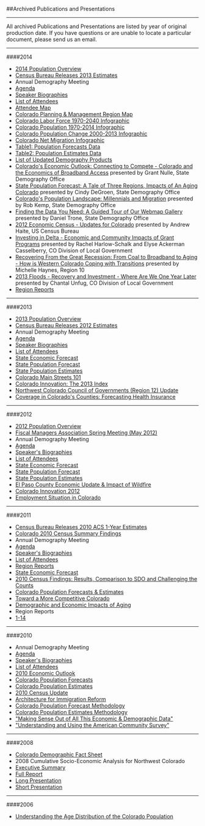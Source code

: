 ##Archived Publications and Presentations
- - -
All archived Publications and Presentations are listed by year of original production date. If you have questions or are unable to locate a particular document, please send us an email.
- - -
####2014

- [2014 Population Overview](https://drive.google.com/open?id=0B2oqdPZKJqK7TkpLeWVLLVdyWTg)
- [Census Bureau Releases 2013 Estimates](https://drive.google.com/open?id=0B-vz6H4k4SESWlBnVXYwaVJObUk&authuser=0)
- Annual Demography Meeting
 - [Agenda](https://drive.google.com/open?id=0B2oqdPZKJqK7Q1BmQnNma0I1aFk)
 - [Speaker Biographies](https://drive.google.com/open?id=0B0cPI4JYHGaTVl9LZTJ5MWE4aWs)
 - [List of Attendees](https://drive.google.com/open?id=0B2oqdPZKJqK7S05KQWFPQU5ZX2s)
 - [Attendee Map](https://drive.google.com/open?id=0B2oqdPZKJqK7eDlzNlBIMEU2NDg)
 - [Colorado Planning & Management Region Map](https://drive.google.com/open?id=0B2oqdPZKJqK7d3JwNDBqQkJ0V0U)
 - [Colorado Labor Force 1970-2040 Infographic](https://drive.google.com/open?id=0B2oqdPZKJqK7WXFSSjViVXdsbkk)
 - [Colorado Population 1970-2014 Infographic](https://drive.google.com/open?id=0B2oqdPZKJqK7eFVnQmJmTUc4czA)
 - [Colorado Population Change 2000-2013 Infographic](https://drive.google.com/open?id=0B2oqdPZKJqK7T0MzaHgyNG1oYUk)
 - [Colorado Net Migration Infographic](https://drive.google.com/open?id=0B2oqdPZKJqK7a0cyXy04eHNPT1k)
 - [Table1: Population Forecasts Data](https://drive.google.com/open?id=0B2oqdPZKJqK7RHdxYkNXYUZWdkk)
 - [Table2: Population Estimates Data](https://drive.google.com/open?id=0B2oqdPZKJqK7TU1PUlV0dEpPM0U)
 - [List of Updated Demography Products](https://drive.google.com/open?id=0B2oqdPZKJqK7dDFDUUxpN2U3ZDg)
 - [Colorado's Economic Outlook: Connecting to Compete - Colorado and the Economics of Broadband Access](https://drive.google.com/open?id=0B2oqdPZKJqK7TmtQUnZ6WVRTRmM) presented by Grant Nulle, State Demography Office
 - [State Population Forecast: A Tale of Three Regions, Impacts of An Aging Colorado](https://drive.google.com/open?id=0B2oqdPZKJqK7cHJnU0VBb2tJVEU) presented by Cindy DeGroen, State Demography Office
 - [Colorado's Population Landscape: Millennials and Migration](https://drive.google.com/open?id=0B2oqdPZKJqK7UzVzUkwyQURnQ3M) presented by Rob Kemp, State Demography Office
 - [Finding the Data You Need: A Guided Tour of Our Webmap Gallery](https://drive.google.com/open?id=0B0cPI4JYHGaTdmJfTXlObWpoQ2M) presented by Daniel Trone, State Demography Office
 - [2012 Economic Census - Updates for Colorado](https://drive.google.com/open?id=0B2oqdPZKJqK7UHl4eUpjdTU3NEk) presented by Andrew Haite, US Census Bureau
 - [Investing in Delta - Economic and Community Impacts of Grant Programs](https://drive.google.com/open?id=0B2oqdPZKJqK7QjdqWDhQXzZwWU0) presented by Rachel Harlow-Schalk and Elyse Ackerman Casselberry, CO Division of Local Government
 - [Recovering From the Great Recession: From Coal to Broadband to Aging - How is Western Colorado Coping with Transitions](https://drive.google.com/open?id=0B2oqdPZKJqK7ZTFpU3JHdHlxTlk) presented by Michelle Haynes, Region 10
 - [2013 Floods - Recovery and Investment - Where Are We One Year Later](https://drive.google.com/open?id=0B2oqdPZKJqK7ZFVwejNBbUxUajA) presented by Chantal Unfug, CO Division of Local Government
- [Region Reports](https://drive.google.com/open?id=0B2oqdPZKJqK7Y0JsSE95NTRYNTQ)
- - -
####2013
- [2013 Population Overview](https://drive.google.com/open?id=0B2oqdPZKJqK7N0IxNTNxMWNQUHc&authuser=0)
- [Census Bureau Releases 2012 Estimates](https://drive.google.com/open?id=0B2oqdPZKJqK7bE00NFJ6ZDZ1TUE&authuser=0)
- Annual Demography Meeting
 - [Agenda](https://drive.google.com/open?id=0B4-eaNwOwFmYb09xWWx3YzVEOFE&authuser=0)
 - [Speaker Biographies](https://drive.google.com/open?id=0B2oqdPZKJqK7M29ieE44QmdJRHc&authuser=0)
 - [List of Attendees](https://drive.google.com/open?id=0B2oqdPZKJqK7Wkd1ZG9mVW1CS2c&authuser=0)
 - [State Economic Forecast](https://drive.google.com/open?id=0B2oqdPZKJqK7SFFKbjVkYl82MjQ&authuser=0)
 - [State Population Forecast](https://drive.google.com/open?id=0B4-eaNwOwFmYeWd3MmlrWGlTaWc&authuser=0)
 - [State Population Estimates](https://drive.google.com/open?id=0B2oqdPZKJqK7dmVaNEw4RnNDeEE&authuser=0)
 - [Colorado Main Streets 101](https://drive.google.com/open?id=0B2oqdPZKJqK7VG1HU3ZacnNWX3c&authuser=0)
 - [Colorado Innovation: The 2013 Index](https://drive.google.com/open?id=0B2oqdPZKJqK7UUJITWtiVm5vRUk&authuser=0)
 - [Northwest Colorado Council of Governments (Region 12) Update](https://drive.google.com/open?id=0B2oqdPZKJqK7UnhrcEJYS0hIbG8&authuser=0)
 - [Coverage in Colorado's Counties: Forecasting Health Insurance](https://drive.google.com/open?id=0B2oqdPZKJqK7TTRxcG1MLXdoYU0&authuser=0)
- - -
####2012
- [2012 Population Overview](https://drive.google.com/open?id=0B2oqdPZKJqK7cFAzbVFmYkNRWmc&authuser=0)
- [Fiscal Managers Association Spring Meeting (May 2012)](https://drive.google.com/open?id=0B2oqdPZKJqK7V2VGSUt3cFVFQ2M&authuser=0)
- Annual Demography Meeting
 - [Agenda](https://drive.google.com/open?id=0B4-eaNwOwFmYR3hVcEd0M253Yms&authuser=0)
 - [Speaker's Biographies](https://drive.google.com/open?id=0B4-eaNwOwFmYWWthZGIybWVPcFk&authuser=0)
 - [List of Attendees](https://drive.google.com/open?id=0B4-eaNwOwFmYbmg3OENxbjlLVWM&authuser=0)
 - [State Economic Forecast](https://drive.google.com/open?id=0B4-eaNwOwFmYelhWRkZ3YkZzbms&authuser=0)
 - [State Population Forecast](https://drive.google.com/open?id=0B4-eaNwOwFmYTUpZdG0wcG1hbUU&authuser=0)
 - [State Population Estimates](https://drive.google.com/open?id=0B4-eaNwOwFmYMVpIZF9hYVpXRk0&authuser=0)
 - [El Paso County Economic Update & Impact of Wildfire](https://drive.google.com/open?id=0B2oqdPZKJqK7dTJXeU5naU5FcGs&authuser=0)
 - [Colorado Innovation 2012](https://drive.google.com/open?id=0B2oqdPZKJqK7d3hFejVINVQyOHc&authuser=0)
 - [Employment Situation in Colorado](https://drive.google.com/open?id=0B2oqdPZKJqK7bmp1RUQyVTdSbDg&authuser=0)
- - -
####2011
- [Census Bureau Releases 2010 ACS 1-Year Estimates](https://drive.google.com/open?id=0B2oqdPZKJqK7cC1XY0RoX0dFM3c&authuser=0)
- [Colorado 2010 Census Summary Findings](https://drive.google.com/open?id=0B2oqdPZKJqK7aDVNMmNmWDE4dVE&authuser=0)
- Annual Demography Meeting
 - [Agenda](https://drive.google.com/open?id=0B4-eaNwOwFmYWU9PLTFNLUlsaFE&authuser=0)
 - [Speaker's Biographies](https://drive.google.com/open?id=0B4-eaNwOwFmYX09pUkZnSlN2SGc&authuser=0)
 - [List of Attendees](https://drive.google.com/open?id=0B4-eaNwOwFmYbjhvMzZjUGRYWGs&authuser=0)
 - [Region Reports](http://dola.colorado.gov/demog-cms/content/region-profiles)
 - [State Economic Forecast](https://drive.google.com/open?id=0B4-eaNwOwFmYaVpzYkVmcHc1Ukk&authuser=0)
 - [2010 Census Findings: Results, Comparison to SDO and Challenging the Counts](https://drive.google.com/open?id=0B2oqdPZKJqK7emtHaWV4T3hpdW8&authuser=0)
 - [Colorado Population Forecasts & Estimates](https://drive.google.com/open?id=0B2oqdPZKJqK7czhBZE9fc3FSNzg&authuser=0)
 - [Toward a More Competitive Colorado](https://drive.google.com/open?id=0B2oqdPZKJqK7a0dRbHdlN1pVODQ&authuser=0)
 - [Demographic and Economic Impacts of Aging](https://drive.google.com/open?id=0B2oqdPZKJqK7M0JXbWhGY0thbmc&authuser=0)
- Region Reports
 - [1-14](https://drive.google.com/open?id=0B2oqdPZKJqK7NkJxWlJHZDZUeHc&authuser=0)
- - -
####2010
- Annual Demography Meeting
 - [Agenda](https://drive.google.com/open?id=0B4-eaNwOwFmYa3lBQkNDN1dqT2c&authuser=0)
 - [Speaker's Biographies](https://drive.google.com/open?id=0B4-eaNwOwFmYVWhqOWprSGU0U2M&authuser=0)
 - [List of Attendees](https://drive.google.com/open?id=0B4-eaNwOwFmYWDVIakw0UGhCbDg&authuser=0)
 - [2010 Economic Outlook](https://drive.google.com/open?id=0B2oqdPZKJqK7aXUzeDZVRVlidnc&authuser=0)
 - [Colorado Population Forecasts](https://drive.google.com/open?id=0B2oqdPZKJqK7RndiejRXZHF4ZDA&authuser=0)
 - [Colorado Population Estimates](https://drive.google.com/open?id=0B2oqdPZKJqK7b3ZxS09DY2s4WHM&authuser=0)
 - [2010 Census Update](https://drive.google.com/open?id=0B2oqdPZKJqK7UlZfV3NDU0I3NHc&authuser=0)
 - [Architecture for Immigration Reform](https://drive.google.com/open?id=0B2oqdPZKJqK7ME91RnBacFN6eVU&authuser=0)
 - [Colorado Population Forecast Methodology](https://drive.google.com/open?id=0B2oqdPZKJqK7RU92Z1RSVnJERXc&authuser=0)
 - [Colorado Population Estimates Methodology](https://drive.google.com/open?id=0B2oqdPZKJqK7cW5HQzBZcUVwTzQ&authuser=0)
 - ["Making Sense Out of All This Economic & Demographic Data"](https://drive.google.com/open?id=0B2oqdPZKJqK7TndqYjFzaUZqcDA&authuser=0)
 - ["Understanding and Using the American Community Survey"](https://drive.google.com/open?id=0B4-eaNwOwFmYUEsta3pCUTRpNEk&authuser=0)
- - -
####2008
- [Colorado Demographic Fact Sheet](https://drive.google.com/open?id=0B2oqdPZKJqK7eDFoTDFLbnMtTzg&authuser=0)
- 2008 Cumulative Socio-Economic Analysis for Northwest Colorado
 - [Executive Summary](https://drive.google.com/open?id=0B2oqdPZKJqK7bjJwcFVhMldJMXc&authuser=0)
 - [Full Report](https://drive.google.com/open?id=0B2oqdPZKJqK7YVJ4cldIMENkcWc&authuser=0)
 - [Long Presentation](https://drive.google.com/open?id=0B2oqdPZKJqK7X3otYlNxOU5ubXM&authuser=0)
 - [Short Presentation](https://drive.google.com/open?id=0B2oqdPZKJqK7b1FwbGtLdGNoZlU&authuser=0)
- - -
####2006
- [Understanding the Age Distribution of the Colorado Population](https://drive.google.com/open?id=0B2oqdPZKJqK7REVkdlp3LTZvSkk&authuser=0)